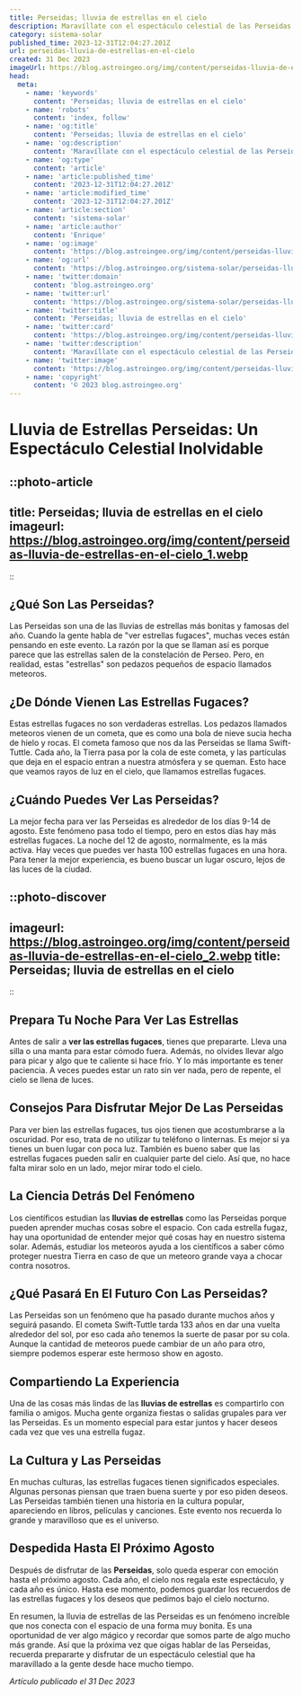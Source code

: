 ```yaml
---
title: Perseidas; lluvia de estrellas en el cielo
description: Maravíllate con el espectáculo celestial de las Perseidas. Descubre los secretos para observar la deslumbrante lluvia de estrellas en su máximo esplendor.
category: sistema-solar
published_time: 2023-12-31T12:04:27.201Z
url: perseidas-lluvia-de-estrellas-en-el-cielo
created: 31 Dec 2023
imageUrl: https://blog.astroingeo.org/img/content/perseidas-lluvia-de-estrellas-en-el-cielo_1.webp
head:
  meta:
    - name: 'keywords'
      content: 'Perseidas; lluvia de estrellas en el cielo'
    - name: 'robots'
      content: 'index, follow'
    - name: 'og:title'
      content: 'Perseidas; lluvia de estrellas en el cielo'
    - name: 'og:description'
      content: 'Maravíllate con el espectáculo celestial de las Perseidas. Descubre los secretos para observar la deslumbrante lluvia de estrellas en su máximo esplendor.'
    - name: 'og:type'
      content: 'article'
    - name: 'article:published_time'
      content: '2023-12-31T12:04:27.201Z'
    - name: 'article:modified_time'
      content: '2023-12-31T12:04:27.201Z'
    - name: 'article:section'
      content: 'sistema-solar'
    - name: 'article:author'
      content: 'Enrique'
    - name: 'og:image'
      content: 'https://blog.astroingeo.org/img/content/perseidas-lluvia-de-estrellas-en-el-cielo_1.webp'
    - name: 'og:url'
      content: 'https://blog.astroingeo.org/sistema-solar/perseidas-lluvia-de-estrellas-en-el-cielo'
    - name: 'twitter:domain'
      content: 'blog.astroingeo.org'
    - name: 'twitter:url'
      content: 'https://blog.astroingeo.org/sistema-solar/perseidas-lluvia-de-estrellas-en-el-cielo'
    - name: 'twitter:title'
      content: 'Perseidas; lluvia de estrellas en el cielo'
    - name: 'twitter:card'
      content: 'https://blog.astroingeo.org/img/content/perseidas-lluvia-de-estrellas-en-el-cielo_1.webp'
    - name: 'twitter:description'
      content: 'Maravíllate con el espectáculo celestial de las Perseidas. Descubre los secretos para observar la deslumbrante lluvia de estrellas en su máximo esplendor.'
    - name: 'twitter:image'
      content: 'https://blog.astroingeo.org/img/content/perseidas-lluvia-de-estrellas-en-el-cielo_1.webp'
    - name: 'copyright'
      content: '© 2023 blog.astroingeo.org'
---
```

# Lluvia de Estrellas Perseidas: Un Espectáculo Celestial Inolvidable

::photo-article
---
title: Perseidas; lluvia de estrellas en el cielo
imageurl: https://blog.astroingeo.org/img/content/perseidas-lluvia-de-estrellas-en-el-cielo_1.webp
---
::

## ¿Qué Son Las Perseidas?
Las Perseidas son una de las lluvias de estrellas más bonitas y famosas del año. Cuando la gente habla de "ver estrellas fugaces", muchas veces están pensando en este evento. La razón por la que se llaman así es porque parece que las estrellas salen de la constelación de Perseo. Pero, en realidad, estas "estrellas" son pedazos pequeños de espacio llamados meteoros.

## ¿De Dónde Vienen Las Estrellas Fugaces?
Estas estrellas fugaces no son verdaderas estrellas. Los pedazos llamados meteoros vienen de un cometa, que es como una bola de nieve sucia hecha de hielo y rocas. El cometa famoso que nos da las Perseidas se llama Swift-Tuttle. Cada año, la Tierra pasa por la cola de este cometa, y las partículas que deja en el espacio entran a nuestra atmósfera y se queman. Esto hace que veamos rayos de luz en el cielo, que llamamos estrellas fugaces.

## ¿Cuándo Puedes Ver Las Perseidas?
La mejor fecha para ver las Perseidas es alrededor de los días 9-14 de agosto. Este fenómeno pasa todo el tiempo, pero en estos días hay más estrellas fugaces. La noche del 12 de agosto, normalmente, es la más activa. Hay veces que puedes ver hasta 100 estrellas fugaces en una hora. Para tener la mejor experiencia, es bueno buscar un lugar oscuro, lejos de las luces de la ciudad.


::photo-discover
---
imageurl: https://blog.astroingeo.org/img/content/perseidas-lluvia-de-estrellas-en-el-cielo_2.webp
title: Perseidas; lluvia de estrellas en el cielo
---
::

## Prepara Tu Noche Para Ver Las Estrellas
Antes de salir a **ver las estrellas fugaces**, tienes que prepararte. Lleva una silla o una manta para estar cómodo fuera. Además, no olvides llevar algo para picar y algo que te caliente si hace frío. Y lo más importante es tener paciencia. A veces puedes estar un rato sin ver nada, pero de repente, el cielo se llena de luces.

## Consejos Para Disfrutar Mejor De Las Perseidas
Para ver bien las estrellas fugaces, tus ojos tienen que acostumbrarse a la oscuridad. Por eso, trata de no utilizar tu teléfono o linternas. Es mejor si ya tienes un buen lugar con poca luz. También es bueno saber que las estrellas fugaces pueden salir en cualquier parte del cielo. Así que, no hace falta mirar solo en un lado, mejor mirar todo el cielo.

## La Ciencia Detrás Del Fenómeno
Los científicos estudian las **lluvias de estrellas** como las Perseidas porque pueden aprender muchas cosas sobre el espacio. Con cada estrella fugaz, hay una oportunidad de entender mejor qué cosas hay en nuestro sistema solar. Además, estudiar los meteoros ayuda a los científicos a saber cómo proteger nuestra Tierra en caso de que un meteoro grande vaya a chocar contra nosotros.

## ¿Qué Pasará En El Futuro Con Las Perseidas?
Las Perseidas son un fenómeno que ha pasado durante muchos años y seguirá pasando. El cometa Swift-Tuttle tarda 133 años en dar una vuelta alrededor del sol, por eso cada año tenemos la suerte de pasar por su cola. Aunque la cantidad de meteoros puede cambiar de un año para otro, siempre podemos esperar este hermoso show en agosto.

## Compartiendo La Experiencia
Una de las cosas más lindas de las **lluvias de estrellas** es compartirlo con familia o amigos. Mucha gente organiza fiestas o salidas grupales para ver las Perseidas. Es un momento especial para estar juntos y hacer deseos cada vez que ves una estrella fugaz.

## La Cultura y Las Perseidas
En muchas culturas, las estrellas fugaces tienen significados especiales. Algunas personas piensan que traen buena suerte y por eso piden deseos. Las Perseidas también tienen una historia en la cultura popular, apareciendo en libros, películas y canciones. Este evento nos recuerda lo grande y maravilloso que es el universo.

## Despedida Hasta El Próximo Agosto
Después de disfrutar de las **Perseidas**, solo queda esperar con emoción hasta el próximo agosto. Cada año, el cielo nos regala este espectáculo, y cada año es único. Hasta ese momento, podemos guardar los recuerdos de las estrellas fugaces y los deseos que pedimos bajo el cielo nocturno.

En resumen, la lluvia de estrellas de las Perseidas es un fenómeno increíble que nos conecta con el espacio de una forma muy bonita. Es una oportunidad de ver algo mágico y recordar que somos parte de algo mucho más grande. Así que la próxima vez que oigas hablar de las Perseidas, recuerda prepararte y disfrutar de un espectáculo celestial que ha maravillado a la gente desde hace mucho tiempo.

_Artículo publicado el 31 Dec 2023_